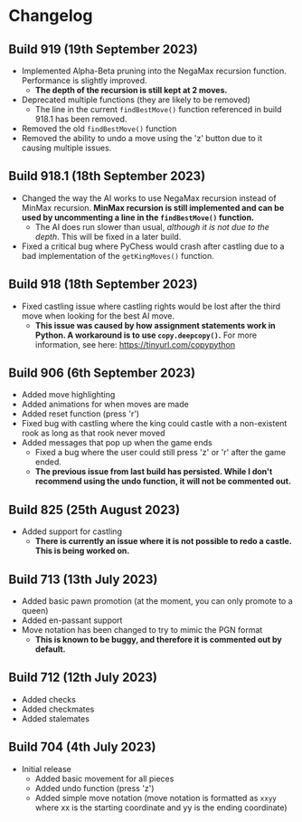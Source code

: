 # Changelog

## Build 919 (19th September 2023)
- Implemented Alpha-Beta pruning into the NegaMax recursion function. Performance is slightly improved.
  - **The depth of the recursion is still kept at 2 moves.**
- Deprecated multiple functions (they are likely to be removed)
  - The line in the current `findBestMove()` function referenced in build 918.1 has been removed.
- Removed the old `findBestMove()` function
- Removed the ability to undo a move using the 'z' button due to it causing multiple issues.

## Build 918.1 (18th September 2023)
- Changed the way the AI works to use NegaMax recursion instead of MinMax recursion. **MinMax recursion is still implemented and can be used by uncommenting a line in the `findBestMove()` function.**
  - The AI does run slower than usual, _although it is not due to the depth_. This will be fixed in a later build.
- Fixed a critical bug where PyChess would crash after castling due to a bad implementation of the `getKingMoves()` function.

## Build 918 (18th September 2023)
- Fixed castling issue where castling rights would be lost after the third move when looking for the best AI move.
  - **This issue was caused by how assignment statements work in Python. A workaround is to use `copy.deepcopy()`.** For more information, see here: https://tinyurl.com/copypython

## Build 906 (6th September 2023)
- Added move highlighting
- Added animations for when moves are made
- Added reset function (press 'r')
- Fixed bug with castling where the king could castle with a non-existent rook as long as that rook never moved
- Added messages that pop up when the game ends
  - Fixed a bug where the user could still press 'z' or 'r' after the game ended.
  - **The previous issue from last build has persisted. While I don't recommend using the undo function, it will not be commented out.**

## Build 825 (25th August 2023)
- Added support for castling
  - **There is currently an issue where it is not possible to redo a castle. This is being worked on.**

## Build 713 (13th July 2023)
- Added basic pawn promotion (at the moment, you can only promote to a queen)
- Added en-passant support
- Move notation has been changed to try to mimic the PGN format
  - **This is known to be buggy, and therefore it is commented out by default.**

## Build 712 (12th July 2023)
- Added checks
- Added checkmates
- Added stalemates

## Build 704 (4th July 2023)
- Initial release
  - Added basic movement for all pieces
  - Added undo function (press 'z')
  - Added simple move notation (move notation is formatted as `xxyy` where xx is the starting coordinate and yy is the ending coordinate)
